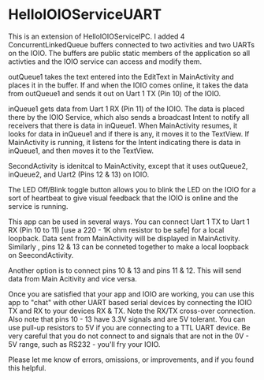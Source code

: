 # HelloIOIOServiceUART
This is an extension of HelloIOIOServiceIPC. I added 4 ConcurrentLinkedQueue buffers connected to two activities and two UARTs on the IOIO. The buffers are public static members of the application so all activties and the IOIO service can access and modify them.

outQueue1 takes the text entered into the EditText in MainActivity and places it in the buffer. If and when the IOIO comes online, it takes the data from outQueue1 and sends it out on Uart 1 TX (Pin 10) of the IOIO.

inQueue1 gets data from Uart 1 RX (Pin 11) of the IOIO. The data is placed there by the IOIO Service, which also sends a broadcast Intent to notify all receivers that there is data in inQueue1. When MainActivity resumes, it looks for data in inQueue1 and if there is any, it moves it to the TextView. If MainActivity is running, it listens for the Intent indicating there is data in inQueue1, and then moves it to the TextView.

SecondActivity is idenitcal to MainActivity, except that it uses outQueue2, inQueue2, and Uart2 (Pins 12 & 13) on IOIO.

The LED Off/Blink toggle button allows you to blink the LED on the IOIO for a sort of heartbeat to give visual feedback that the IOIO is online and the service is running.

This app can be used in several ways. You can connect Uart 1 TX to Uart 1 RX (Pin 10 to 11) [use a 220 - 1K ohm resistor to be safe] for a local loopback. Data sent from MainActivity will be displayed in MainActivity. Similarly , pins 12 & 13 can be conneted together to make a local loopback on SeecondActivity.

Another option is to connect pins 10 & 13 and pins 11 & 12. This will send data from Main Acitivity and vice versa.

Once you are satisfied that your app and IOIO are working, you can use this app to "chat" with other UART based serial devices by connecting the IOIO TX and RX to your devices RX & TX. Note the RX/TX cross-over connection. Also note that pins 10 - 13 have 3.3V signals and are 5V tolerant. You can use pull-up resistors to 5V if you are connecting to a TTL UART device. Be very careful that you do not connect to and signals that are not in the 0V - 5V range, such as RS232 - you'll fry your IOIO.

Please let me know of errors, omissions, or improvements, and if you found this helpful.
